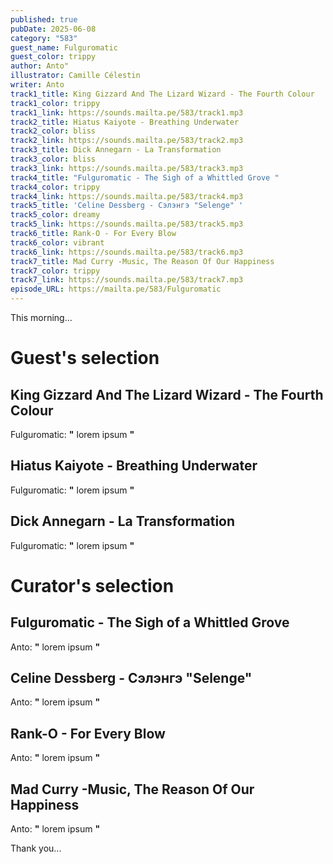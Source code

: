 ```yaml
---
published: true
pubDate: 2025-06-08
category: "583"
guest_name: Fulguromatic
guest_color: trippy
author: Anto"
illustrator: Camille Célestin
writer: Anto
track1_title: King Gizzard And The Lizard Wizard - The Fourth Colour
track1_color: trippy
track1_link: https://sounds.mailta.pe/583/track1.mp3
track2_title: Hiatus Kaiyote - Breathing Underwater
track2_color: bliss
track2_link: https://sounds.mailta.pe/583/track2.mp3
track3_title: Dick Annegarn - La Transformation
track3_color: bliss
track3_link: https://sounds.mailta.pe/583/track3.mp3
track4_title: "Fulguromatic - The Sigh of a Whittled Grove "
track4_color: trippy
track4_link: https://sounds.mailta.pe/583/track4.mp3
track5_title: 'Celine Dessberg - Сэлэнгэ "Selenge" '
track5_color: dreamy
track5_link: https://sounds.mailta.pe/583/track5.mp3
track6_title: Rank-O - For Every Blow
track6_color: vibrant
track6_link: https://sounds.mailta.pe/583/track6.mp3
track7_title: Mad Curry -Music, The Reason Of Our Happiness
track7_color: trippy
track7_link: https://sounds.mailta.pe/583/track7.mp3
episode_URL: https://mailta.pe/583/Fulguromatic
---
```

This morning... 

# Guest's selection

## King Gizzard And The Lizard Wizard - The Fourth Colour

 Fulguromatic: **"** lorem ipsum **"** 

## Hiatus Kaiyote - Breathing Underwater

 Fulguromatic: **"** lorem ipsum **"** 

## Dick Annegarn - La Transformation

 Fulguromatic: **"** lorem ipsum **"** 

# Curator's selection

## Fulguromatic - The Sigh of a Whittled Grove

 Anto: **"** lorem ipsum **"** 

## Celine Dessberg - Сэлэнгэ "Selenge"

 Anto: **"** lorem ipsum **"** 

## Rank-O - For Every Blow

 Anto: **"** lorem ipsum **"** 

## Mad Curry -Music, The Reason Of Our Happiness

 Anto: **"** lorem ipsum **"** 

 Thank you...

